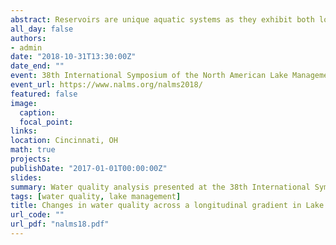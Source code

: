 ```yaml
---
abstract: Reservoirs are unique aquatic systems as they exhibit both lotic and lentic characteristics across a longitudinal gradient.  The process in which a reservoir transitions from a riverine to a lacustrine system has implications on the physical, chemical, and biological conditions throughout the reservoir.  Since 1998, the Indiana Clean Lakes Program (InCLP) has monitored Lake Lemon, a 1,650-acre reservoir located near Bloomington, Indiana.  Sampling was conducted during the growing season (May-August) for each year at sites located across the longitudinal gradient of the reservoir.  In this study, I will use the long-term monitoring data to summarize water quality changes for Lake Lemon over two decades and identify if the sampling sites illustrate a longitudinal gradient in the reservoir.  The results of this study will contribute to the overall understanding of the various limnological processes influencing water quality in Lake Lemon, and the importance of sampling design when monitoring reservoirs.  
all_day: false
authors:
- admin
date: "2018-10-31T13:30:00Z"
date_end: ""
event: 38th International Symposium of the North American Lake Management Society 
event_url: https://www.nalms.org/nalms2018/
featured: false
image:
  caption: 
  focal_point:
links:
location: Cincinnati, OH
math: true
projects:
publishDate: "2017-01-01T00:00:00Z"
slides:
summary: Water quality analysis presented at the 38th International Symposium of the North American Lake Management Society
tags: [water quality, lake management]
title: Changes in water quality across a longitudinal gradient in Lake Lemon, Indiana - A 20-Year Perspective
url_code: ""
url_pdf: "nalms18.pdf"
---
```





